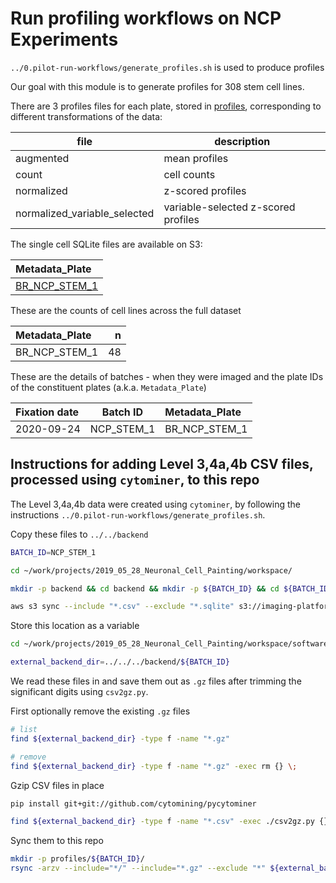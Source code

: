 # Run profiling workflows on NCP Experiments

`../0.pilot-run-workflows/generate_profiles.sh` is used to produce profiles


Our goal with this module is to generate profiles for 308 stem cell lines.

There are 3 profiles files for each plate, stored in [profiles](https://github.com/broadinstitute/neuronal-cell-painting/tree/master/1.main-run-workflows/profiles), corresponding to different transformations of the data:

| file | description |
|-------------|---|
|augmented | mean profiles |
|count | cell counts |
|normalized | z-scored profiles |
|normalized_variable_selected | variable-selected z-scored profiles  |

The single cell SQLite files are available on S3:

|Metadata_Plate|
|:-------------|
| [BR_NCP_STEM_1](https://imaging-platform.s3.us-east-1.amazonaws.com/projects/2019_05_28_Neuronal_Cell_Painting/workspace/backend/NCP_STEM_1/BR_NCP_STEM_1/BR_NCP_STEM_1.sqlite) |


These are the counts of cell lines across the full dataset

|Metadata_Plate        |  n|
|:---------------------|--:|
|BR_NCP_STEM_1 | 48|


These are the details of batches - when they were imaged and the plate IDs of the constituent plates (a.k.a. `Metadata_Plate`)

| Fixation date | Batch ID | Metadata_Plate |
|:------------|----------| :-------|
| 2020-09-24 | NCP_STEM_1 | BR_NCP_STEM_1 |


## Instructions for adding Level 3,4a,4b CSV files, processed using `cytominer`, to this repo

The Level 3,4a,4b data were created using `cytominer`, by following the instructions `../0.pilot-run-workflows/generate_profiles.sh`.

Copy these files to `../../backend`

```sh
BATCH_ID=NCP_STEM_1
```

```sh
cd ~/work/projects/2019_05_28_Neuronal_Cell_Painting/workspace/

mkdir -p backend && cd backend && mkdir -p ${BATCH_ID} && cd ${BATCH_ID}

aws s3 sync --include "*.csv" --exclude "*.sqlite" s3://imaging-platform/projects/2019_05_28_Neuronal_Cell_Painting/workspace/backend/${BATCH_ID} .
```

Store this location as a variable

```sh
cd ~/work/projects/2019_05_28_Neuronal_Cell_Painting/workspace/software/neuronal-cell-painting/1.main-run-workflows/

external_backend_dir=../../../backend/${BATCH_ID}
```

We read these files in and save them out as `.gz` files after trimming the significant digits using `csv2gz.py`.

First optionally remove the existing `.gz` files

```sh
# list
find ${external_backend_dir} -type f -name "*.gz"

# remove
find ${external_backend_dir} -type f -name "*.gz" -exec rm {} \;
```

Gzip CSV files in place

```sh
pip install git+git://github.com/cytomining/pycytominer

find ${external_backend_dir} -type f -name "*.csv" -exec ./csv2gz.py {} \;
```

Sync them to this repo

```sh
mkdir -p profiles/${BATCH_ID}/
rsync -arzv --include="*/" --include="*.gz" --exclude "*" ${external_backend_dir}/ profiles/${BATCH_ID}/
```

